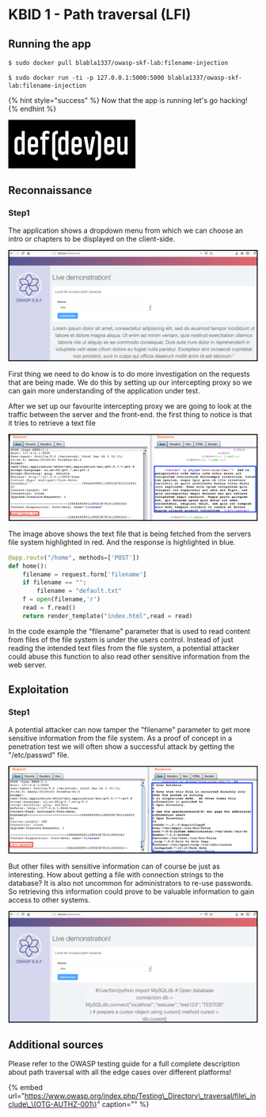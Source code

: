 # KBID 1 - Path traversal \(LFI\)

## Running the app

```text
$ sudo docker pull blabla1337/owasp-skf-lab:filename-injection
```

```text
$ sudo docker run -ti -p 127.0.0.1:5000:5000 blabla1337/owasp-skf-lab:filename-injection
```

{% hint style="success" %}
Now that the app is running let's go hacking!
{% endhint %}

![Docker Image and write-up thanks to defev!](.gitbook/assets/logo.defdev.1608z.whtonblk.256.png)

## Reconnaissance

### Step1

The application shows a dropdown menu from which we can choose an intro or chapters to be displayed on the client-side.

![](.gitbook/assets/screen-shot-2019-01-10-at-12.45.png)

First thing we need to do know is to do more investigation on the requests that are being made. We do this by setting up our intercepting proxy so we can gain more understanding of the application under test.

After we set up our favourite intercepting proxy we are going to look at the traffic between the server and the front-end. the first thing to notice is that it tries to retrieve a text file

![](.gitbook/assets/lfi2.png)

The image above shows the text file that is being fetched from the servers file system highlighted in red. And the response is highlighted in blue.

```python
@app.route("/home", methods=['POST'])
def home():
    filename = request.form['filename']
    if filename == "":
        filename = "default.txt"
    f = open(filename,'r')
    read = f.read()
    return render_template("index.html",read = read)
```

In the code example the "filename" parameter that is used to read content from files of the file system is under the users control. Instead of just reading the intended text files from the file system, a potential attacker could abuse this function to also read other sensitive information from the web server.

## Exploitation

### Step1

A potential attacker can now tamper the "filename" parameter to get more sensitive information from the file system. As a proof of concept in a penetration test we will often show a successful attack by getting the "/etc/passwd" file.

![](.gitbook/assets/lfi3.png)

But other files with sensitive information can of course be just as interesting. How about getting a file with connection strings to the database? It is also not uncommon for administrators to re-use passwords. So retrieving this information could prove to be valuable information to gain access to other systems.

![](.gitbook/assets/screen-shot-2019-01-10-at-12.45.08-sql.png)

## Additional sources

Please refer to the OWASP testing guide for a full complete description about path traversal with all the edge cases over different platforms!

{% embed url="https://www.owasp.org/index.php/Testing\_Directory\_traversal/file\_include\_\(OTG-AUTHZ-001\)" caption="" %}

